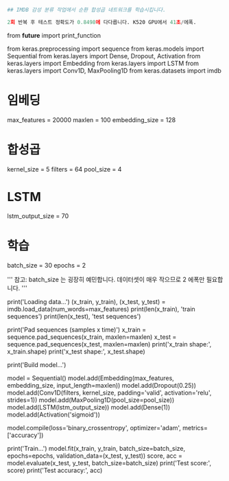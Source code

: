 ```python
## IMDB 감성 분류 작업에서 순환 합성곱 네트워크를 학습시킵니다.

2회 반복 후 테스트 정확도가 0.8498에 다다릅니다. K520 GPU에서 41초/에폭.
```
from __future__ import print_function

from keras.preprocessing import sequence
from keras.models import Sequential
from keras.layers import Dense, Dropout, Activation
from keras.layers import Embedding
from keras.layers import LSTM
from keras.layers import Conv1D, MaxPooling1D
from keras.datasets import imdb

# 임베딩
max_features = 20000
maxlen = 100
embedding_size = 128

# 합성곱
kernel_size = 5
filters = 64
pool_size = 4

# LSTM
lstm_output_size = 70

# 학습
batch_size = 30
epochs = 2

'''
참고:
batch_size 는 굉장히 예민합니다.
데이터셋이 매우 작으므로 2 에폭만 필요합니다.
'''

print('Loading data...')
(x_train, y_train), (x_test, y_test) = imdb.load_data(num_words=max_features)
print(len(x_train), 'train sequences')
print(len(x_test), 'test sequences')

print('Pad sequences (samples x time)')
x_train = sequence.pad_sequences(x_train, maxlen=maxlen)
x_test = sequence.pad_sequences(x_test, maxlen=maxlen)
print('x_train shape:', x_train.shape)
print('x_test shape:', x_test.shape)

print('Build model...')

model = Sequential()
model.add(Embedding(max_features, embedding_size, input_length=maxlen))
model.add(Dropout(0.25))
model.add(Conv1D(filters,
                 kernel_size,
                 padding='valid',
                 activation='relu',
                 strides=1))
model.add(MaxPooling1D(pool_size=pool_size))
model.add(LSTM(lstm_output_size))
model.add(Dense(1))
model.add(Activation('sigmoid'))

model.compile(loss='binary_crossentropy',
              optimizer='adam',
              metrics=['accuracy'])

print('Train...')
model.fit(x_train, y_train,
          batch_size=batch_size,
          epochs=epochs,
          validation_data=(x_test, y_test))
score, acc = model.evaluate(x_test, y_test, batch_size=batch_size)
print('Test score:', score)
print('Test accuracy:', acc)

